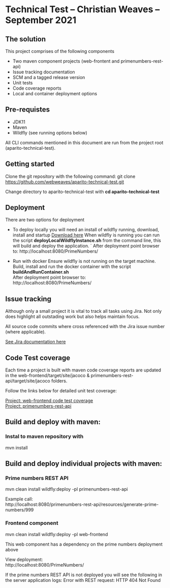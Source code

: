 # Technical Test – Christian Weaves – September 2021

## The solution

This project comprises of the following components

* Two maven component projects (web-frontent and primenumbers-rest-api)
* Issue tracking documentation
* SCM and a tagged release version
* Unit tests
* Code coverage reports
* Local and container deployment options

## Pre-requistes

* JDK11
* Maven
* Wildfly (see running options below)

All CLI commands mentioned in this document are run from the project root (aparito-technical-test).

## Getting started

Clone the git repository with the following command:
git clone https://github.com/webweaves/aparito-technical-test.git 

Change directory to aparito-technical-test with **cd aparito-technical-test**

## Deployment
There are two options for deployment 
* To deploy locally you will need an install of wildfly running, download, install and startup [Download here](https://www.wildfly.org/downloads/)
When wildfly is running you can run the script **deployLocalWildflyInstance.sh** from the command line, this will build and deploy the application.  ` 
After deployment point browser to: http://localhost:8080/PrimeNumbers/

* Run with docker
Ensure wildfly is not running on the target machine.  
Build, install and run the docker container with the script **buildAndRunContainer.sh**  
After deployment point browser to: http://localhost:8080/PrimeNumbers/

## Issue tracking
Although only a small project it is vital to track all tasks using Jira. Not only does highlight all outstading work but also helps maintain focus.

All source code commits where cross referenced with the Jira issue number (where applicable).

[See Jira documentation here](https://htmlpreview.github.io/?https://github.com/webweaves/aparito-technical-test/blob/main/documentation/jira/AparitoTechTestJiraIssues.doc)

## Code Test coverage
Each time a project is built with maven code coverage reports are updated in the web-frontend/target/site/jacoco & primenumbers-rest-api/target/site/jacoco folders.

Follow the links below for detailed unit test coverage:

[Project: web-frontend code test coverage](https://htmlpreview.github.io/?https://github.com/webweaves/aparito-technical-test/blob/main/documentation/codeTestCoverage/web-frontend/index.html)  
[Project: primenumbers-rest-api](https://htmlpreview.github.io/?https://github.com/webweaves/aparito-technical-test/blob/main/documentation/codeTestCoverage/primenumbers-rest-api/index.html)  

## Build and deploy with maven:

### Instal to maven repository with
mvn install

## Build and deploy individual projects with maven:

### Prime numbers REST API
mvn clean install wildfly:deploy -pl primenumbers-rest-api

Example call:  
http://localhost:8080/primenumbers-rest-api/resources/generate-prime-numbers/999

### Frontend component
mvn clean install wildfly:deploy -pl web-frontend

This web component has a dependency on the prime numbers deployment above  

View deployment:  
http://localhost:8080/PrimeNumbers/

If the prime numbers REST API is not deployed you will see the following in the server application logs: Error with REST request: HTTP 404 Not Found
